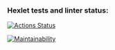 ### Hexlet tests and linter status:
[![Actions Status](https://github.com/irinakomarchenko/java-project-61/actions/workflows/hexlet-check.yml/badge.svg)](https://github.com/irinakomarchenko/java-project-61/actions)

[![Maintainability](https://api.codeclimate.com/v1/badges/f6307c09ad196abcb5ee/maintainability)](https://codeclimate.com/github/irinakomarchenko/java-project-61/maintainability)
